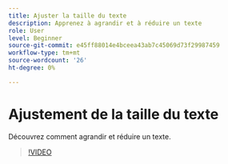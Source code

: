 ```yaml
---
title: Ajuster la taille du texte
description: Apprenez à agrandir et à réduire un texte
role: User
level: Beginner
source-git-commit: e45ff88014e4bceea43ab7c45069d73f29987459
workflow-type: tm+mt
source-wordcount: '26'
ht-degree: 0%

---
```


# Ajustement de la taille du texte

Découvrez comment agrandir et réduire un texte.

>[!VIDEO](https://video.tv.adobe.com/v/3420213?quality=12&learn=on&hidetitle=true)
